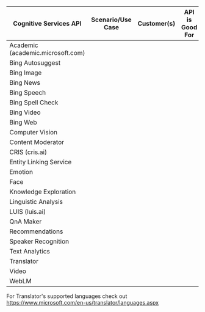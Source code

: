 | Cognitive Services API | Scenario/Use Case | Customer(s) | API is Good For |  
| --- | --- | --- | --- |
| Academic (academic.microsoft.com)  |  |  |  |
| Bing Autosuggest  |  |  |  |
| Bing Image  |  |  |  |
| Bing News  |  |  |  |
| Bing Speech  |  |  |  |
| Bing Spell Check  |  |  |  |
| Bing Video  |  |  |  |
| Bing Web  |  |  |  |
| Computer Vision  |  |  |  |
| Content Moderator  |  |  |  |
| CRIS (cris.ai)  |  |  |  |
| Entity Linking Service  |  |  |  |
| Emotion  |  |  |  |
| Face  |  |  |  |
| Knowledge Exploration  |  |  |  |
| Linguistic Analysis  |  |  |  |
| LUIS (luis.ai)  |  |  |  |
| QnA Maker  |  |  |  |
| Recommendations  |  |  |  |
| Speaker Recognition  |  |  |  |
| Text Analytics  |  |  |  |
| Translator  |  |  |  |
| Video  |  |  |  |
| WebLM  |  |  |  |

For Translator's supported languages check out https://www.microsoft.com/en-us/translator/languages.aspx